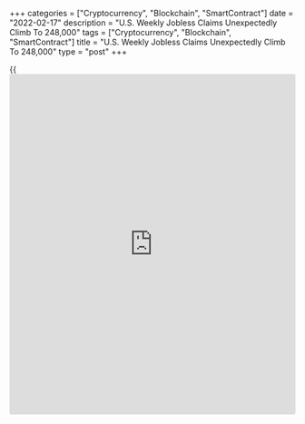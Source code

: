 +++
categories = ["Cryptocurrency", "Blockchain", "SmartContract"]
date = "2022-02-17"
description = "U.S. Weekly Jobless Claims Unexpectedly Climb To 248,000"
tags = ["Cryptocurrency", "Blockchain", "SmartContract"]
title = "U.S. Weekly Jobless Claims Unexpectedly Climb To 248,000"
type = "post"
+++

{{<iframe id="large-banner" src="https://www.bounty.group/#slide=19.0" width="100%" height="600" scrolling="no" style="border: 0px solid rgb(216, 221, 230); border-radius: 3px;">}}

A report released by the Labor Department on Thursday showed first-time
claims for U.S. unemployment benefits unexpectedly increased in the week
ended February 12th.

The Labor Department said initial jobless claims rose to 248,000, an
increase of 23,000 from the previous week's revised level of 225,000.

The rebound surprised economists, who had expected jobless claims to
edge down to 219,000 from the 223,000 originally reported for the
previous week.

Meanwhile, the report showed the less volatile four-week moving average
fell to 243,250, a decrease of 10,500 from the previous week's revised
average of 253,750.

For comments and feedback [contact](https://www.playgroundfx.com/contact/): editorial@rtt[news](https://www.letsplayfx.com/blog/forex-news-website/).com

[Economic News][1]

 **What parts of the world are seeing the best (and worst) economic
performances lately? Click[here][2] to check out our [Econ Scorecard][2]
and find out! See up-to-the-moment [ranking](https://www.playgroundfx.com/blog/crypto-exchange-ranking/)s for the best and worst
performers in [GDP][3], [unemployment rate][4], [inflation][2] and much
more.**

   1. www.rtt[news](https://www.letsplayfx.com/blog/forex-news-website/).com/Content/EconomicNews.aspx
   2. www.rtt[news](https://www.letsplayfx.com/blog/forex-news-website/).com/economic-scorecard/world-rank/CPI/highest-performance.aspx
   3. www.rtt[news](https://www.letsplayfx.com/blog/forex-news-website/).com/economic-scorecard/world-rank/GDP/highest-performance.aspx
   4. www.rtt[news](https://www.letsplayfx.com/blog/forex-news-website/).com/economic-scorecard/world-rank/unemployment-rate/lowest-performance.aspx